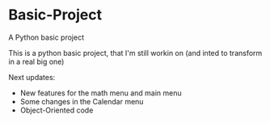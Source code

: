 # Basic-Project
A Python basic project

This is a python basic project, that I'm still workin on (and inted to transform in a real big one)

Next updates:
- New features for the math menu and main menu
- Some changes in the Calendar menu
- Object-Oriented code

